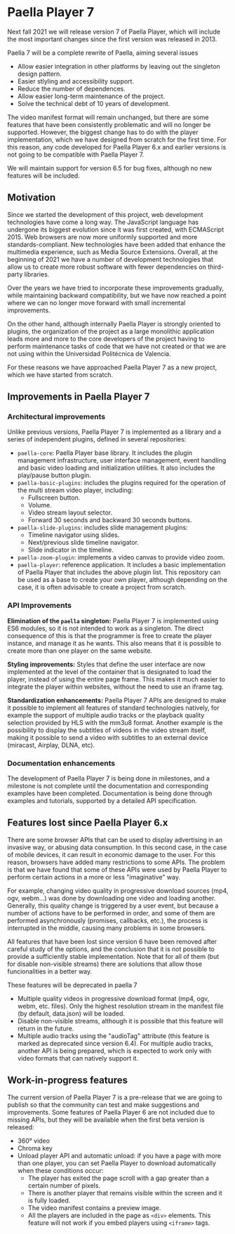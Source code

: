 # Paella Player 7

Next fall 2021 we will release version 7 of Paella Player, which will include the most important changes since the first version was released in 2013.

Paella 7 will be a complete rewrite of Paella, aiming several issues

- Allow easier integration in other platforms by leaving out the singleton design pattern.
- Easier stlyling and accessibility support.
- Reduce the number of dependences.
- Allow easier long-term maintenance of the project.
- Solve the technical debt of 10 years of development.

The video manifest format will remain unchanged, but there are some features that have been consistently problematic and will no longer be supported. However, the biggest change has to do with the player implementation, which we have designed from scratch for the first time. For this reason, any code developed for Paella Player 6.x and earlier versions is not going to be compatible with Paella Player 7. 

We will maintain support for version 6.5 for bug fixes, although no new features will be included.

## Motivation

Since we started the development of this project, web development technologies have come a long way. The JavaScript language has undergone its biggest evolution since it was first created, with ECMAScript 2015. Web browsers are now more uniformly supported and more standards-compliant. New technologies have been added that enhance the multimedia experience, such as Media Source Extensions. Overall, at the beginning of 2021 we have a number of development technologies that allow us to create more robust software with fewer dependencies on third-party libraries.

Over the years we have tried to incorporate these improvements gradually, while maintaining backward compatibility, but we have now reached a point where we can no longer move forward with small incremental improvements.

On the other hand, although internally Paella Player is strongly oriented to plugins, the organization of the project as a large monolithic application leads more and more to the core developers of the project having to perform maintenance tasks of code that we have not created or that we are not using within the Universidad Politécnica de Valencia.

For these reasons we have approached Paella Player 7 as a new project, which we have started from scratch.


## Improvements in Paella Player 7

### Architectural improvements

Unlike previous versions, Paella Player 7 is implemented as a library and a series of independent plugins, defined in several repositories:

- `paella-core`: Paella Player base library. It includes the plugin management infrastructure, user interface management, event handling and basic video loading and initialization utilities. It also includes the play/pause button plugin.
- `paella-basic-plugins`: includes the plugins required for the operation of the multi stream video player, including:
  * Fullscreen button.
  * Volume.
  * Video stream layout selector.
  * Forward 30 seconds and backward 30 seconds buttons.
- `paella-slide-plugins`: includes slide management plugins:
  * Timeline navigator using slides.
  * Next/previous slide timeline navigator.
  * Slide indicator in the timeline.
- `paella-zoom-plugin`: implements a video canvas to provide video zoom.
- `paella-player`: reference application. It includes a basic implementation of Paella Player that includes the above plugin list. This repository can be used as a base to create your own player, although depending on the case, it is often advisable to create a project from scratch.



### API Improvements

**Elimination of the `paella` singleton:** Paella Player 7 is implemented using ES6 modules, so it is not intended to work as a singleton. The direct consequence of this is that the programmer is free to create the player instance, and manage it as he wants. This also means that it is possible to create more than one player on the same website.

**Styling improvements:** Styles that define the user interface are now implemented at the level of the container that is designated to load the player, instead of using the entire page frame. This makes it much easier to integrate the player within websites, without the need to use an iframe tag.

**Standardization enhancements:** Paella Player 7 APIs are designed to make it possible to implement all features of standard technologies natively, for example the support of multiple audio tracks or the playback quality selection provided by HLS with the mm3u8 format. Another example is the possibility to display the subtitles of videos in the video stream itself, making it possible to send a video with subtitles to an external device (miracast, Airplay, DLNA, etc).



### Documentation enhancements

The development of Paella Player 7 is being done in milestones, and a milestone is not complete until the documentation and corresponding examples have been completed. Documentation is being done through examples and tutorials, supported by a detailed API specification.



## Features lost since Paella Player 6.x

There are some browser APIs that can be used to display advertising in an invasive way, or abusing data consumption. In this second case, in the case of mobile devices, it can result in economic damage to the user. For this reason, browsers have added many restrictions to some APIs. The problem is that we have found that some of these APIs were used by Paella Player to perform certain actions in a more or less "imaginative" way.

For example, changing video quality in progressive download sources (mp4, ogv, webm...) was done by downloading one video and loading another. Generally, this quality change is triggered by a user event, but because a number of actions have to be performed in order, and some of them are performed asynchronously (promises, callbacks, etc.), the process is interrupted in the middle, causing many problems in some browsers.

All features that have been lost since version 6 have been removed after careful study of the options, and the conclusion that it is not possible to provide a sufficiently stable implementation. Note that for all of them (but for disable non-visible streams) there are solutions that allow those funcionalities in a better way.

These features will be deprecated in paella 7
- Multiple quality videos in progressive download format (mp4, ogv, webm, etc. files). Only the highest resolution stream in the manifest file (by default, data.json) will be loaded.
- Disable non-visible streams, although it is possible that this feature will return in the future.
- Multiple audio tracks using the "audioTag" attribute (this feature is marked as deprecated since version 6.4). For multiple audio tracks, another API is being prepared, which is expected to work only with video formats that can natively support it.

## Work-in-progress features 

The current version of Paella Player 7 is a pre-release that we are going to publish so that the community can test and make suggestions and improvements. Some features of Paella Player 6 are not included due to missing APIs, but they will be available when the first beta version is released:

- 360° video
- Chroma key
- Unload player API and automatic unload: if you have a page with more than one player, you can set Paella Player to download automatically when these conditions occur:
  - The player has exited the page scroll with a gap greater than a certain number of pixels.
  - There is another player that remains visible within the screen and it is fully loaded.
  - The video manifest contains a preview image.
  - All the players are included in the page as `<div>` elements. This feature will not work if you embed players using `<iframe>` tags.

